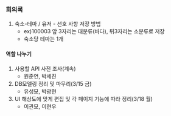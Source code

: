 ### 회의록
1. 숙소-테마 / 유저 - 선호 사항 저장 방법
    - ex)100003 앞 3자리는 대분류(바다), 뒤3자리는 소분류로 저장
    - 숙소당 테마는 1개


#### 역할 나누기
1. 사용할 API 사전 조사(계속)
    - 원준연, 박세진
2. DB모델링 정리 및 마무리(3/15 금)
    - 유성모, 박광현
3. UI 해상도에 맞게 편집 및 각 페이지 기능에 따라 정리(3/18 월)
    - 이관모, 이현우

    
 


